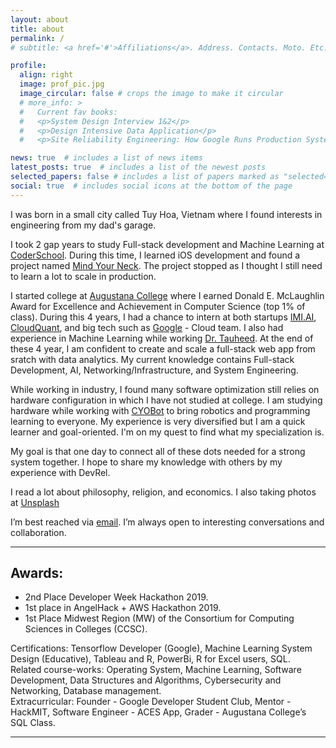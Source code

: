 ```yaml
---
layout: about
title: about
permalink: /
# subtitle: <a href='#'>Affiliations</a>. Address. Contacts. Moto. Etc.

profile:
  align: right
  image: prof_pic.jpg
  image_circular: false # crops the image to make it circular
  # more_info: >
  #   Current fav books: 
  #   <p>System Design Interview 1&2</p>
  #   <p>Design Intensive Data Application</p>
  #   <p>Site Reliability Engineering: How Google Runs Production Systems</p>

news: true  # includes a list of news items
latest_posts: true  # includes a list of the newest posts
selected_papers: false # includes a list of papers marked as "selected={true}"
social: true  # includes social icons at the bottom of the page
---
```


I was born in a small city called Tuy Hoa, Vietnam where I found interests in engineering from my dad's garage. 

I took 2 gap years to study Full-stack development and Machine Learning at [CoderSchool](https://www.coderschool.vn/en). During this time, I learned iOS development and found a project named [Mind Your Neck](https://thanhnien.vn/sinh-vien-sang-tao-ung-dung-ngua-benh-cho-gioi-van-phong-185792676.htm). The project stopped as I thought I still need to learn a lot to scale in production. 

I started college at [Augustana College](https://www.augustana.edu/) where I earned Donald E. McLaughlin Award for Excellence and Achievement in Computer Science (top 1% of class). During this 4 years, I had a chance to intern at both startups [IMI.AI](https://imi.ai/), [CloudQuant](https://www.cloudquant.com/), and big tech such as [Google](https://www.google.com/about/careers/applications/?src=Online%2FHouse%20Ads%2FSKWS) - Cloud team. I also had experience in Machine Learning while working [Dr. Tauheed](https://sites.google.com/site/tauheedresearch). At the end of these 4 year, I am confident to create and scale a full-stack web app from sratch with data analytics. My current knowledge contains Full-stack Development, AI, Networking/Infrastructure, and System Engineering. 

While working in industry, I found many software optimization still relies on hardware configuration in which I have not studied at college. I am studying hardware while working with [CYOBot](https://www.kickstarter.com/projects/cyobot/cyocrawler-building-tomorrows-innovators) to bring robotics and programming learning to everyone. My experience is very diversified but I am a quick learner and goal-oriented. I'm on my quest to find what my specialization is. 

My goal is that one day to connect all of these dots needed for a strong system together. I hope to share my knowledge with others by my experience with DevRel. 

I read a lot about philosophy, religion, and economics. I also taking photos at [Unsplash](https://unsplash.com/@chrislevn07)

I’m best reached via [email](christopherle0711@gmail.com). I’m always open to interesting conversations and collaboration.

---

## Awards: 
- 2nd Place Developer Week Hackathon 2019.
- 1st place in AngelHack + AWS Hackathon 2019.
- 1st Place Midwest Region (MW) of the Consortium for Computing Sciences in Colleges (CCSC).

Certifications: Tensorflow Developer (Google), Machine Learning System Design (Educative),
Tableau and R, PowerBi, R for Excel users, SQL.
<br/>
Related course-works: Operating System, Machine Learning, Software Development, Data
Structures and Algorithms, Cybersecurity and Networking, Database management.
<br/>
Extracurricular: Founder - Google Developer Student Club, Mentor - HackMIT, Software
Engineer - ACES App, Grader - Augustana College’s SQL Class.

---